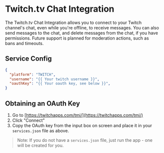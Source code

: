 # Twitch.tv Chat Integration

The Twitch.tv Chat Integration allows you to connect to your Twitch channel's chat, even while you're offline, to receive messages. You can also send messages to the chat, and delete messages from the chat, if you have permissions. Future support is planned for moderation actions, such as bans and timeouts.

## Service Config

```json
{
  "platform": "TWITCH",
  "username": "{{ Your twitch username }}",
  "oauthKey": "{{ Your oauth key, see below }}",
}
```

## Obtaining an OAuth Key

1. Go to [https://twitchapps.com/tmi/](https://twitchapps.com/tmi/)
2. Click "Connect"
3. Copy the OAuth key from the input box on screen and place it in your `services.json` file as above.

> Note: If you do not have a `services.json` file, just run the app - one will be created for you.
